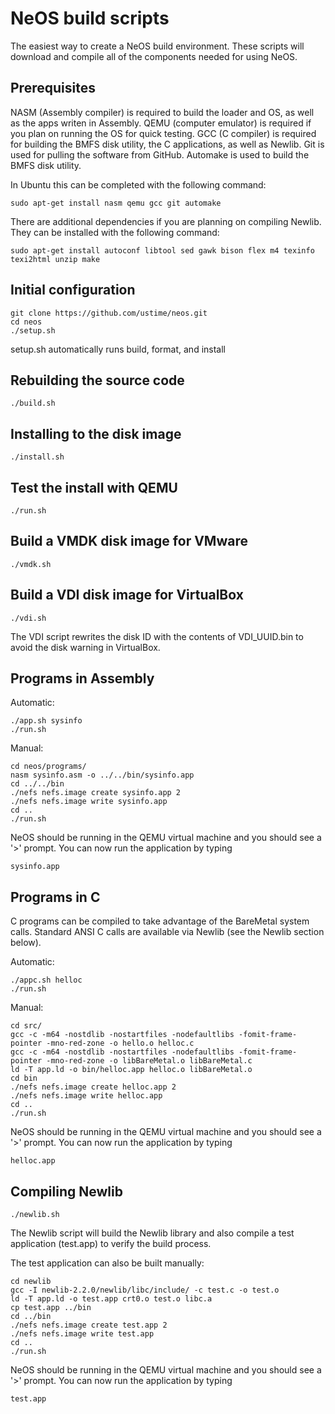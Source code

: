 NeOS build scripts
==========================

The easiest way to create a NeOS build environment. These scripts will download and compile all of the components needed for using NeOS.


Prerequisites
-------------

NASM (Assembly compiler) is required to build the loader and OS, as well as the apps writen in Assembly. QEMU (computer emulator) is required if you plan on running the OS for quick testing. GCC (C compiler) is required for building the BMFS disk utility, the C applications, as well as Newlib. Git is used for pulling the software from GitHub. Automake is used to build the BMFS disk utility.

In Ubuntu this can be completed with the following command:

	sudo apt-get install nasm qemu gcc git automake

There are additional dependencies if you are planning on compiling Newlib. They can be installed with the following command:

	sudo apt-get install autoconf libtool sed gawk bison flex m4 texinfo texi2html unzip make


Initial configuration
---------------------

	git clone https://github.com/ustime/neos.git
	cd neos
	./setup.sh

setup.sh automatically runs build, format, and install


Rebuilding the source code
--------------------------

	./build.sh


Installing to the disk image
----------------------------

	./install.sh


Test the install with QEMU
--------------------------

	./run.sh


Build a VMDK disk image for VMware
----------------------------------

	./vmdk.sh


Build a VDI disk image for VirtualBox
-------------------------------------

	./vdi.sh

The VDI script rewrites the disk ID with the contents of VDI_UUID.bin to avoid the disk warning in VirtualBox.


Programs in Assembly
--------------------

Automatic:

	./app.sh sysinfo
	./run.sh

Manual:

	cd neos/programs/
	nasm sysinfo.asm -o ../../bin/sysinfo.app
	cd ../../bin
	./nefs nefs.image create sysinfo.app 2
	./nefs nefs.image write sysinfo.app
	cd ..
	./run.sh


NeOS should be running in the QEMU virtual machine and you should see a '>' prompt. You can now run the application by typing

	sysinfo.app


Programs in C
-------------

C programs can be compiled to take advantage of the BareMetal system calls. Standard ANSI C calls are available via Newlib (see the Newlib section below).

Automatic:

	./appc.sh helloc
	./run.sh

Manual:

	cd src/
	gcc -c -m64 -nostdlib -nostartfiles -nodefaultlibs -fomit-frame-pointer -mno-red-zone -o hello.o helloc.c
	gcc -c -m64 -nostdlib -nostartfiles -nodefaultlibs -fomit-frame-pointer -mno-red-zone -o libBareMetal.o libBareMetal.c
	ld -T app.ld -o bin/helloc.app helloc.o libBareMetal.o
	cd bin
	./nefs nefs.image create helloc.app 2
	./nefs nefs.image write helloc.app
	cd ..
	./run.sh

NeOS should be running in the QEMU virtual machine and you should see a '>' prompt. You can now run the application by typing

	helloc.app


Compiling Newlib
----------------

	./newlib.sh

The Newlib script will build the Newlib library and also compile a test application (test.app) to verify the build process.

The test application can also be built manually:

	cd newlib
	gcc -I newlib-2.2.0/newlib/libc/include/ -c test.c -o test.o
	ld -T app.ld -o test.app crt0.o test.o libc.a
	cp test.app ../bin
	cd ../bin
	./nefs nefs.image create test.app 2
	./nefs nefs.image write test.app
	cd ..
	./run.sh

NeOS should be running in the QEMU virtual machine and you should see a '>' prompt. You can now run the application by typing

	test.app
